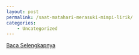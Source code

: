 ```yaml
---
layout: post
permalink: /saat-matahari-merasuki-mimpi-lirik/
categories:
    - Uncategorized
---
```


[Baca Selengkapnya](/03)